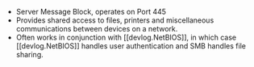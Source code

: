 
- Server Message Block, operates on Port 445
- Provides shared access to files, printers and miscellaneous communications between devices on a network.
- Often works in conjunction with [[devlog.NetBIOS]], in which case [[devlog.NetBIOS]] handles user authentication and SMB handles file sharing.
